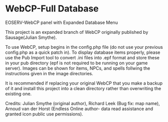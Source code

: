 # WebCP-Full Database
 EOSERV-WebCP panel with Expanded Database Menu

 This project is an expanded branch of WebCP originally published by Sausage(Julian Smythe).
 
 To use WebCP, setup begins in the config.php file (do not use your previous config.php as a quick patch in).
 To display database items properly, please use the Pub Import tool to convert .ini files into .epf format and store these in your pub directory (epf is not required to be running on your game server).
 Images can be shown for items, NPCs, and spells follwing the instructions given in the image directories.
 
 It is recommended if replacing your original WebCP that you make a backup of it and install this project into a clean directory rather than overwriting the existing one. 
 
 Credits: Julian Smythe (original author), Richard Leek (Bug fix: map name), Arnoud van der Horst (Endless Online author- data read assistance and granted icon public use permissions).
 
 